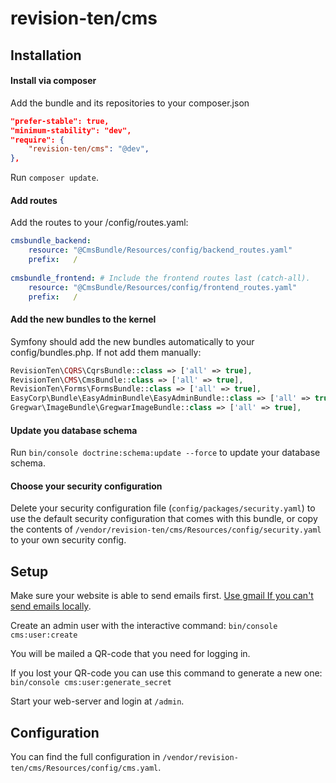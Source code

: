# revision-ten/cms

## Installation

#### Install via composer

Add the bundle and its repositories to your composer.json
```JSON
"prefer-stable": true,
"minimum-stability": "dev",
"require": {
    "revision-ten/cms": "@dev",
},
```

Run `composer update`.

#### Add routes

Add the routes to your /config/routes.yaml:
```YAML
cmsbundle_backend:
    resource: "@CmsBundle/Resources/config/backend_routes.yaml"
    prefix:   /
    
cmsbundle_frontend: # Include the frontend routes last (catch-all).
    resource: "@CmsBundle/Resources/config/frontend_routes.yaml"
    prefix:   /

```

#### Add the new bundles to the kernel

Symfony should add the new bundles automatically to your config/bundles.php.
If not add them manually:
```PHP
RevisionTen\CQRS\CqrsBundle::class => ['all' => true],
RevisionTen\CMS\CmsBundle::class => ['all' => true],
RevisionTen\Forms\FormsBundle::class => ['all' => true],
EasyCorp\Bundle\EasyAdminBundle\EasyAdminBundle::class => ['all' => true],
Gregwar\ImageBundle\GregwarImageBundle::class => ['all' => true],
```

#### Update you database schema

Run `bin/console doctrine:schema:update --force` to update your database schema.

#### Choose your security configuration

Delete your security configuration file (`config/packages/security.yaml`) to use the default security configuration that comes with this bundle, or copy the contents of `/vendor/revision-ten/cms/Resources/config/security.yaml` to your own security config.

## Setup

Make sure your website is able to send emails first. [Use gmail If you can't send emails locally](https://symfony.com/doc/current/email.html#using-gmail-to-send-emails).

Create an admin user with the interactive command: `bin/console cms:user:create`

You will be mailed a QR-code that you need for logging in.

If you lost your QR-code you can use this command to generate a new one: `bin/console cms:user:generate_secret`

Start your web-server and login at `/admin`.

## Configuration

You can find the full configuration in `/vendor/revision-ten/cms/Resources/config/cms.yaml`.
